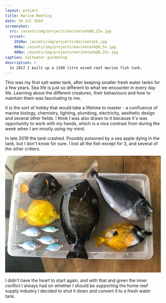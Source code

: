 ```yaml
---
layout: project
title: Marine Reefing
date: 30 Jul 2019
screenshot:
  src: /assets/img/projects/marinetank@0,25x.jpg
  srcset:
    1920w: /assets/img/projects/marinetank.jpg
    960w: /assets/img/projects/marinetank@0,5x.jpg
    480w: /assets/img/projects/marinetank@0,25x.jpg
caption: Saltwater gardening
description: >
  In 2017 I built up a 1100 litre mixed reef marine fish tank.
---
```


This was my first salt water tank, after keeping smaller fresh water tanks for a few years. Sea life is just so different to what we encounter in every day life. Learning about the different creatures, their behaviours and how to maintain them was fascinating to me. 

It is the sort of hobby that would take a lifetime to master - a confluence of marine biology, chemistry, lighting, plumbing, electricity, aesthetic design and several other fields. I think I was also drawn to it because it's was opportunity to work with my hands, which is a nice contrast from during the week when I am mostly using my mind.

In late 2019 the tank crashed. Possibly poisoned by a sea apple dying in the tank, but I don't know for sure. I lost all the fish except for 3, and several of the other critters. 

![](/assets/img/projects/dead-fish.jpg)

I didn't have the heart to start again, and with that and given the inner conflict I always had on whether I should be supporting the home reef supply industry I decided to shut it down and convert it to a fresh water tank.